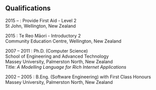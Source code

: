 ## Qualifications

2015 &ndash;
: Provide First Aid - Level 2
  <br>
  St John, Wellington, New Zealand

2015
: Te Reo M&#257;ori - Introductory 2
  <br>
  Community Education Centre, Wellington, New Zealand

2007 &ndash; 2011
: Ph.D. (Computer Science)
  <br>
  School of Engineering and Advanced Technology
  <br>
  Massey University, Palmerston North, New Zealand
  <br>
  Title:
  _A Modelling Language for Rich Internet Applications_

2002 &ndash; 2005
: B.Eng. (Software Engineering) with First Class Honours
  <br>
  Massey University, Palmerston North, New Zealand
